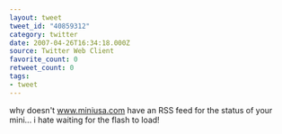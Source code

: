 ```yaml
---
layout: tweet
tweet_id: "40859312"
category: twitter
date: 2007-04-26T16:34:18.000Z
source: Twitter Web Client
favorite_count: 0
retweet_count: 0
tags:
- tweet
---
```


why doesn't www.miniusa.com have an RSS feed for the status of your mini... i hate waiting for the flash to load!
